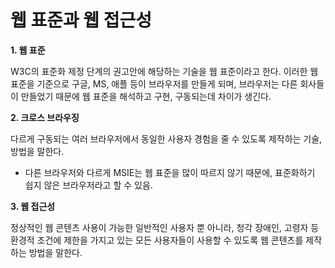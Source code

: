 # 웹 표준과 웹 접근성

__1. 웹 표준__


W3C의 표준화 제정 단계의 권고안에 해당하는 기술을 웹 표준이라고 한다.
이러한 웹 표준을 기준으로 구글, MS, 애플 등이 브라우저를 만들게 되며, 브라우저는 다른 회사들이 만들었기 때문에 웹 표준을 해석하고 구현, 구동되는데 차이가 생긴다.


__2. 크로스 브라우징__

다르게 구동되는 여러 브라우저에서 동일한 사용자 경험을 줄 수 있도록 제작하는 기술, 방법을 말한다.
- 다른 브라우저와 다르게 MSIE는 웹 표준을 많이 따르지 않기 때문에, 표준화하기 쉽지 않은 브라우저라고 할 수 있음.


__3. 웹 접근성__

정상적인 웹 콘텐츠 사용이 가능한 일반적인 사용자 뿐 아니라, 청각 장애인, 고령자 등 환경적 조건에 제한을 가지고 있는 모든 사용자들이 사용할 수 있도록 웹 콘텐츠를 제작하는 방법을 말한다.

